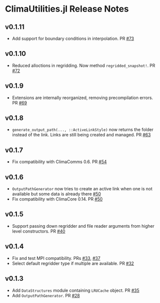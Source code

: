 ClimaUtilities.jl Release Notes
===============================

v0.1.11
------

- Add support for boundary conditions in interpolation. PR
  [#73](https://github.com/CliMA/ClimaUtilities.jl/pull/73)

v0.1.10
------

- Reduced alloctions in regridding. Now method `regridded_snapshot!`. PR
  [#72](https://github.com/CliMA/ClimaUtilities.jl/pull/72)

v0.1.9
------

- Extensions are internally reorganized, removing precompilation errors. PR
  [#69](https://github.com/CliMA/ClimaUtilities.jl/pull/69)

v0.1.8
------

- `generate_output_path(..., ::ActiveLinkStyle)` now returns the folder instead
  of the link. Links are still being created and managed. PR
  [#63](https://github.com/CliMA/ClimaUtilities.jl/pull/63)

v0.1.7
------

- Fix compatibility with ClimaComms 0.6. PR [#54](https://github.com/CliMA/ClimaUtilities.jl/pull/54)

v0.1.6
-------
- `OutputPathGenerator` now tries to create an active link when one is not available but some data is already there [#50](https://github.com/CliMA/ClimaUtilities.jl/pull/50)
- Fix compatibility with ClimaCore 0.14. PR [#50](https://github.com/CliMA/ClimaUtilities.jl/pull/50)

v0.1.5
-------
- Support passing down regridder and file reader arguments from higher level constructors. PR [#40](https://github.com/CliMA/ClimaUtilities.jl/pull/40)

v0.1.4
-------
- Fix and test MPI compatibility. PRs [#33](https://github.com/CliMA/ClimaUtilities.jl/pull/33), [#37](https://github.com/CliMA/ClimaUtilities.jl/pull/37)
- Select default regridder type if multiple are available. PR [#32](https://github.com/CliMA/ClimaUtilities.jl/pull/32)

v0.1.3
-------
- Add `DataStructures` module containing `LRUCache` object. PR [#35](https://github.com/CliMA/ClimaUtilities.jl/pull/35)
- Add `OutputPathGenerator`. PR [#28](https://github.com/CliMA/ClimaLand.jl/pull/28)

[badge-💥breaking]: https://img.shields.io/badge/💥BREAKING-red.svg
